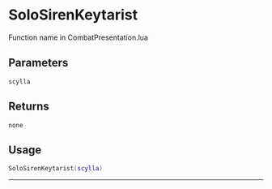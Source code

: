 # SoloSirenKeytarist
Function name in CombatPresentation.lua
## Parameters
`scylla`
## Returns
`none`
## Usage
```lua
SoloSirenKeytarist(scylla)
```
---
